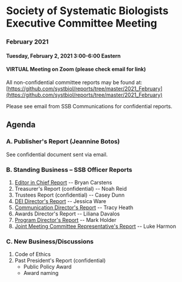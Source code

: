 # Society of Systematic Biologists Executive Committee Meeting
### February 2021

#### Tuesday, February 2, 2021 3:00-6:00 Eastern

#### VIRTUAL Meeting on Zoom (please check email for link)

All non-confidential committee reports may be found at: [https://github.com/systbiol/reports/tree/master/2021_February](https://github.com/systbiol/reports/tree/master/2021_February)

Please see email from SSB Communications for confidential reports.

## Agenda

### A. Publisher's Report (Jeannine Botos)

See confidential document sent via email.

### B. Standing Business – SSB Officer Reports

1. [Editor in Chief Report](https://github.com/systbiol/reports/blob/master/2021_February/EiC_Report_Jan21.pdf) -- Bryan Carstens
2. Treasurer's Report (confidential) -- Noah Reid
3. Trustees Report (confidential) -- Casey Dunn
4. [DEI Director's Report](https://github.com/systbiol/reports/blob/master/2021_February/SSB_DEI_Report2021.pdf) -- Jessica Ware
5. [Communication Director's Report](https://github.com/systbiol/reports/blob/master/2021_February/SSB_CouncilMtg-Feb2021_CommsReport.md) -- Tracy Heath
6. Awards Director's Report -- Liliana Davalos
7. [Program Director's Report](https://github.com/systbiol/reports/blob/master/2021_February/SSB_Prog_Dir_Feb_2021.pdf) -- Mark Holder
8. [Joint Meeting Committee Representative's Report](https://github.com/systbiol/reports/blob/master/2021_February/JMC_report.md) -- Luke Harmon

### C. New Business/Discussions

1. Code of Ethics 
2. Past President's Report (confidential)
	* Public Policy Award
	* Award naming


